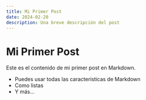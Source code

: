 ```yaml
---
title: Mi Primer Post
date: 2024-02-20
description: Una breve descripción del post
---
```


# Mi Primer Post

Este es el contenido de mi primer post en Markdown.

- Puedes usar todas las características de Markdown
- Como listas
- Y más...
